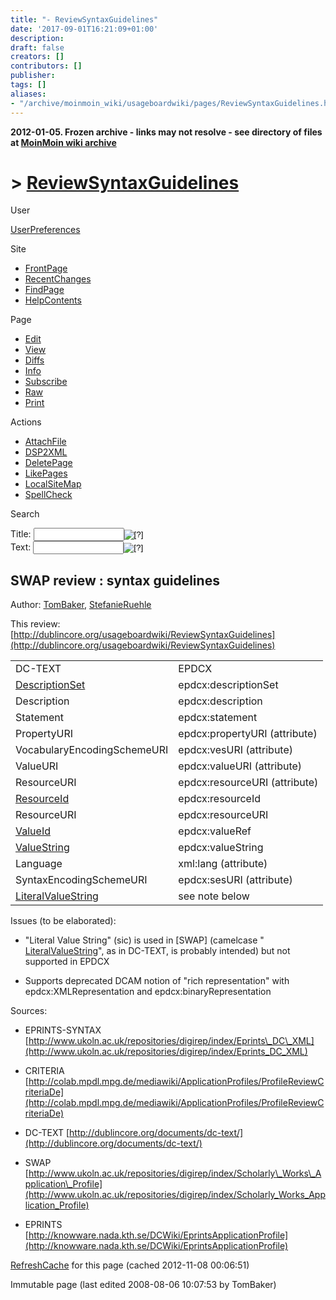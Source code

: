 ```yaml
---
title: "- ReviewSyntaxGuidelines"
date: '2017-09-01T16:21:09+01:00'
description: 
draft: false
creators: []
contributors: []
publisher: 
tags: []
aliases:
- "/archive/moinmoin_wiki/usageboardwiki/pages/ReviewSyntaxGuidelines.html"
---
```


**2012-01-05. Frozen archive - links may not resolve - see directory of files at [MoinMoin wiki archive](/moinmoin-wiki-archive/)**

# > [ReviewSyntaxGuidelines](http://dublincore.org/usageboardwiki/ReviewSyntaxGuidelines?action=fullsearch&value=ReviewSyntaxGuidelines&literal=1&case=1&context=40 "Click here to do a full-text search for this title")

User

 [UserPreferences](http://dublincore.org/usageboardwiki/UserPreferences)
  

Site

- [FrontPage](http://dublincore.org/usageboardwiki/FrontPage)
- [RecentChanges](http://dublincore.org/usageboardwiki/RecentChanges)
- [FindPage](http://dublincore.org/usageboardwiki/FindPage)
- [HelpContents](http://dublincore.org/usageboardwiki/HelpContents)

Page

- [Edit](http://dublincore.org/usageboardwiki/ReviewSyntaxGuidelines?action=edit "Edit")
- [View](http://dublincore.org/usageboardwiki/ReviewSyntaxGuidelines "View")
- [Diffs](http://dublincore.org/usageboardwiki/ReviewSyntaxGuidelines?action=diff "Diffs")
- [Info](http://dublincore.org/usageboardwiki/ReviewSyntaxGuidelines?action=info "Info")
- [Subscribe](http://dublincore.org/usageboardwiki/ReviewSyntaxGuidelines?action=subscribe "Subscribe")
- [Raw](http://dublincore.org/usageboardwiki/ReviewSyntaxGuidelines?action=raw "Raw")
- [Print](http://dublincore.org/usageboardwiki/ReviewSyntaxGuidelines?action=print "Print")

Actions

- [AttachFile](http://dublincore.org/usageboardwiki/ReviewSyntaxGuidelines?action=AttachFile)
- [DSP2XML](http://dublincore.org/usageboardwiki/ReviewSyntaxGuidelines?action=DSP2XML)
- [DeletePage](http://dublincore.org/usageboardwiki/ReviewSyntaxGuidelines?action=DeletePage)
- [LikePages](http://dublincore.org/usageboardwiki/ReviewSyntaxGuidelines?action=LikePages)
- [LocalSiteMap](http://dublincore.org/usageboardwiki/ReviewSyntaxGuidelines?action=LocalSiteMap)
- [SpellCheck](http://dublincore.org/usageboardwiki/ReviewSyntaxGuidelines?action=SpellCheck)

Search

<form method="POST" action="/usageboardwiki/ReviewSyntaxGuidelines">
<p>
<input name="action" value="inlinesearch" type="hidden">
<input name="context" value="40" type="hidden">
Title: <input name="text_title" size="15" maxlength="50" type="text"><input src="ReviewSyntaxGuidelines_files/moin-search.png" name="button_title" alt="[?]" type="image"><br>Text: <input name="text_full" size="15" maxlength="50" type="text"><input src="ReviewSyntaxGuidelines_files/moin-search.png" name="button_full" alt="[?]" type="image">
</p>
</form>

## SWAP review : syntax guidelines

Author: [TomBaker](http://dublincore.org/usageboardwiki/TomBaker), [StefanieRuehle](http://dublincore.org/usageboardwiki/StefanieRuehle)

This review: [http://dublincore.org/usageboardwiki/ReviewSyntaxGuidelines](http://dublincore.org/usageboardwiki/ReviewSyntaxGuidelines)

<table>
  <tbody>
    <tr>
      <td>
        DC-TEXT </td>
      <td>
        EPDCX </td>
    </tr>
    <tr>
      <td>
        <a class="nonexistent" href="http://dublincore.org/usageboardwiki/DescriptionSet">DescriptionSet</a> </td>
      <td>
        epdcx:descriptionSet</td>
    </tr>
    <tr>
      <td>
        Description </td>
      <td>
        epdcx:description</td>
    </tr>
    <tr>
      <td>
        Statement </td>
      <td>
        epdcx:statement</td>
    </tr>
    <tr>
      <td>
        PropertyURI </td>
      <td>
        epdcx:propertyURI (attribute)</td>
    </tr>
    <tr>
      <td>
        VocabularyEncodingSchemeURI </td>
      <td>
        epdcx:vesURI (attribute)</td>
    </tr>
    <tr>
      <td>
        ValueURI </td>
      <td>
        epdcx:valueURI (attribute)</td>
    </tr>
    <tr>
      <td>
        ResourceURI </td>
      <td>
        epdcx:resourceURI (attribute)</td>
    </tr>
    <tr>
      <td>
        <a class="nonexistent" href="http://dublincore.org/usageboardwiki/ResourceId">ResourceId</a> </td>
      <td>
        epdcx:resourceId</td>
    </tr>
    <tr>
      <td>
        ResourceURI </td>
      <td>
        epdcx:resourceURI</td>
    </tr>
    <tr>
      <td>
        <a class="nonexistent" href="http://dublincore.org/usageboardwiki/ValueId">ValueId</a> </td>
      <td>
        epdcx:valueRef</td>
    </tr>
    <tr>
      <td>
        <a class="nonexistent" href="http://dublincore.org/usageboardwiki/ValueString">ValueString</a> </td>
      <td>
        epdcx:valueString</td>
    </tr>
    <tr>
      <td>
        Language </td>
      <td>
        xml:lang (attribute)</td>
    </tr>
    <tr>
      <td>
        SyntaxEncodingSchemeURI </td>
      <td>
        epdcx:sesURI (attribute)</td>
    </tr>
    <tr>
      <td>
        <a class="nonexistent" href="http://dublincore.org/usageboardwiki/LiteralValueString">LiteralValueString</a> </td>
      <td>
        see note below</td>
    </tr>
  </tbody>
</table>


Issues (to be elaborated):

- "Literal Value String" (sic) is used in [SWAP] (camelcase " [LiteralValueString](http://dublincore.org/usageboardwiki/LiteralValueString)", as in DC-TEXT, is probably intended) but not supported in EPDCX

- Supports deprecated DCAM notion of "rich representation" with epdcx:XMLRepresentation and epdcx:binaryRepresentation

Sources:

- EPRINTS-SYNTAX [http://www.ukoln.ac.uk/repositories/digirep/index/Eprints\_DC\_XML](http://www.ukoln.ac.uk/repositories/digirep/index/Eprints_DC_XML)

- CRITERIA [http://colab.mpdl.mpg.de/mediawiki/ApplicationProfiles/ProfileReviewCriteriaDe](http://colab.mpdl.mpg.de/mediawiki/ApplicationProfiles/ProfileReviewCriteriaDe)

- DC-TEXT [http://dublincore.org/documents/dc-text/](http://dublincore.org/documents/dc-text/)

- SWAP [http://www.ukoln.ac.uk/repositories/digirep/index/Scholarly\_Works\_Application\_Profile](http://www.ukoln.ac.uk/repositories/digirep/index/Scholarly_Works_Application_Profile)

- EPRINTS [http://knowware.nada.kth.se/DCWiki/EprintsApplicationProfile](http://knowware.nada.kth.se/DCWiki/EprintsApplicationProfile)

 [RefreshCache](http://dublincore.org/usageboardwiki/ReviewSyntaxGuidelines?action=refresh&arena=Page.py&key=ReviewSyntaxGuidelines.text_html) for this page (cached 2012-11-08 00:06:51)  

Immutable page (last edited 2008-08-06 10:07:53 by TomBaker)


